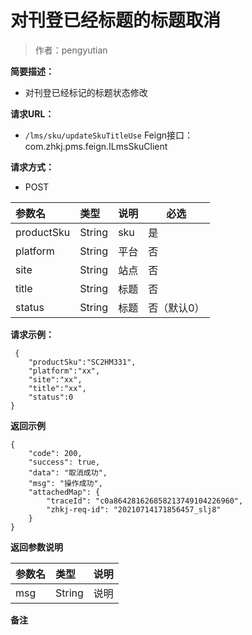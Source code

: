 # 对刊登已经标题的标题取消

> 作者：pengyutian

**简要描述：** 

- 对刊登已经标记的标题状态修改

**请求URL：** 
- `/lms/sku/updateSkuTitleUse`
Feign接口：com.zhkj.pms.feign.ILmsSkuClient
  
**请求方式：**
- POST 


|参数名|类型|说明|必选|
|:----    |:---|:----- |-----   |
|productSku    |String|sku |是 |
|platform    |String|平台 |否 |
|site    |String|站点 |否 |
|title    |String|标题 |否 |
|status    |String|标题 |否（默认0） |

**请求示例：**
```
 {
    "productSku":"SC2HM331",
    "platform":"xx",
    "site":"xx",
    "title":"xx",
	"status":0
}
```



 **返回示例**
``` 
{
    "code": 200,
    "success": true,
    "data": "取消成功",
    "msg": "操作成功",
    "attachedMap": {
        "traceId": "c0a864281626858213749104226960",
        "zhkj-req-id": "20210714171856457_slj8"
    }
}
```
 **返回参数说明** 

|参数名|类型|说明|
|:-----  |:-----|-----|
|msg |String   |说明|

 **备注**